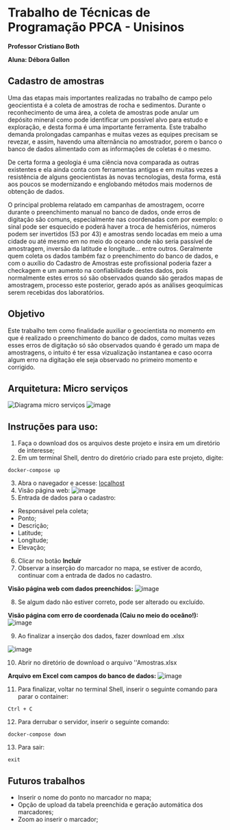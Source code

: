 # Trabalho de Técnicas de Programação PPCA - Unisinos
**Professor Cristiano Both**

**Aluna: Débora Gallon**

## Cadastro de amostras 

 Uma das etapas mais importantes realizadas no trabalho de campo pelo geocientista é a coleta de amostras de rocha e sedimentos. Durante o reconhecimento de uma área, a coleta de amostras pode anular um depósito mineral como pode identificar um possível alvo para estudo e exploração, e desta forma é uma importante ferramenta. Este trabalho demanda prolongadas campanhas e muitas vezes as equipes precisam se revezar, e assim, havendo uma alternância no amostrador, porem o banco o banco de dados alimentado com as informações de coletas é o mesmo.

 De certa forma a geologia é uma ciência nova comparada as outras existentes e ela ainda conta com ferramentas antigas e em muitas vezes a resistência de alguns geocientistas às novas tecnologias, desta forma, está aos poucos se modernizando e englobando métodos mais modernos de obtenção de dados.

 O principal problema relatado em campanhas de amostragem, ocorre durante o preenchimento manual no banco de dados, onde erros de digitação são comuns, especialmente nas coordenadas com por exemplo: o sinal pode ser esquecido e poderá haver a troca de hemisférios, números podem ser invertidos  (53 por 43) e amostras sendo locadas em meio a uma cidade ou até mesmo em no meio do oceano onde não seria passível de amostragem, inversão da latitude e longitude... entre outros. 
Geralmente quem coleta os dados também faz o preenchimento do banco de dados, e com o auxílio do Cadastro de Amostras este profissional poderia fazer a checkagem e um aumento na confiabilidade destes dados, pois normalmente estes erros só são observados quando são gerados mapas de amostragem, processo este posterior, gerado após as análises geoquímicas serem recebidas dos laboratórios.  
 

## Objetivo 
Este trabalho tem como finalidade auxiliar o geocientista no momento em que é realizado o preenchimento do banco de dados, como muitas vezes esses erros de digitação só são observados quando é gerado um mapa de amostragens, o intuito é ter essa vizualização instantanea e caso ocorra algum erro na digitação ele seja observado no primeiro momento e corrigido. 



## Arquitetura: Micro serviços 
![Diagrama micro serviços](https://user-images.githubusercontent.com/66315345/86483774-229a4380-bd2b-11ea-9a19-0d46cf123b6c.png)
![image](https://user-images.githubusercontent.com/66315345/86488660-284a5600-bd38-11ea-8e43-6c81cc0da5b3.png)



## Instruções para uso:
1. Faça o download dos os arquivos deste projeto e insira em um diretório de interesse;
2. Em um terminal Shell, dentro do diretório criado para este projeto, digite: 

```docker-compose up ``` 

3. Abra o navegador e acesse: 
<a href="http://localhost:8080/">localhost</a> 
4. Visão página web: 
![image](https://user-images.githubusercontent.com/66315345/86476032-21154f00-bd1c-11ea-803f-f3a38b78ddfe.png)
5. Entrada de dados para o cadastro: 
 - Responsável pela coleta;
 - Ponto;
 - Descrição;
 - Latitude;
 - Longitude;
 - Elevação;
6. Clicar no botão **Incluir**
7. Observar a inserção do marcador no mapa, se estiver de acordo, continuar com a entrada de dados no cadastro.

**Visão página web com dados preenchidos:**
![image](https://user-images.githubusercontent.com/66315345/86489607-3c438700-bd3b-11ea-8fd3-fd4abf8eec3d.png)

8. Se algum dado não estiver correto, pode ser alterado ou excluído. 

**Visão página com erro de coordenada (Caiu no meio do oceâno!):**
![image](https://user-images.githubusercontent.com/66315345/86490363-83cb1280-bd3d-11ea-9636-af8cbe54fe90.png)

9. Ao finalizar a inserção dos dados, fazer download em .xlsx

![image](https://github.com/dpgallon/Trabalho_tec_prog/issues/6#issue-650711254)

10. Abrir no diretório de download o arquivo ''Amostras.xlsx

**Arquivo em Excel com campos do banco de dados:**
![image](https://user-images.githubusercontent.com/66315345/86490022-68abd300-bd3c-11ea-970b-28fd872a9164.png)


11. Para finalizar, voltar no terminal Shell, inserir o seguinte comando para parar o container: 

``Ctrl + C``

12. Para derrubar o servidor, inserir o seguinte comando: 

``docker-compose down``

13. Para sair: 

``exit``

## Futuros trabalhos 
- Inserir o nome do ponto no marcador no mapa;
- Opção de upload da tabela preenchida e geração automática dos marcadores;
- Zoom ao inserir o marcador; 
